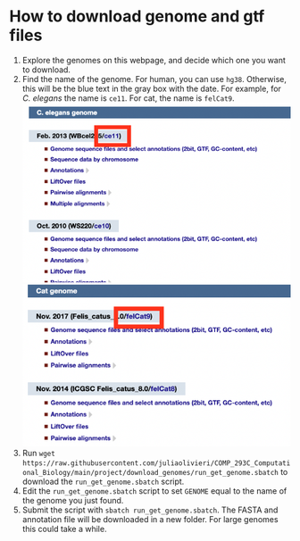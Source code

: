 # How to download genome and gtf files

1. Explore the genomes on this webpage, and decide which one you want to download.
1. Find the name of the genome. For human, you can use `hg38`. Otherwise, this will be the blue text in the gray box with the date. For example, for *C. elegans* the name is `ce11`. For cat, the name is `felCat9`.
   ![the identifier for C. elegans is cel1](c_elegans.png)
   ![the identifier for cat is felCat9](cat.png)
1.  Run `wget https://raw.githubusercontent.com/juliaolivieri/COMP_293C_Computational_Biology/main/project/download_genomes/run_get_genome.sbatch` to download the `run_get_genome.sbatch` script.
1. Edit the `run_get_genome.sbatch` script to set `GENOME` equal to the name of the genome you just found.
1. Submit the script with `sbatch run_get_genome.sbatch`. The FASTA and annotation file will be downloaded in a new folder. For large genomes this could take a while.   
